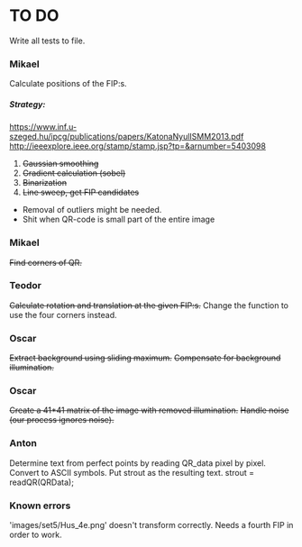 TO DO
=====
Write all tests to file.

### Mikael
Calculate positions of the FIP:s.

##### Strategy:
https://www.inf.u-szeged.hu/ipcg/publications/papers/KatonaNyulISMM2013.pdf
http://ieeexplore.ieee.org/stamp/stamp.jsp?tp=&arnumber=5403098

1. ~~Gaussian smoothing~~
2. ~~Gradient calculation (sobel)~~
3. ~~Binarization~~
4. ~~Line sweep, get FIP candidates~~
 * Removal of outliers might be needed.
 * Shit when QR-code is small part of the entire image

### Mikael
~~Find corners of QR.~~

### Teodor
~~Calculate rotation and translation at the given FIP:s.~~
Change the function to use the four corners instead.

### Oscar
~~Extract background using sliding maximum.~~
~~Compensate for background illumination.~~

### Oscar
~~Create a 41*41 matrix of the image with removed illumination.~~
~~Handle noise (our process ignores noise).~~

### Anton
Determine text from perfect points by reading QR_data pixel by pixel.
Convert to ASCII symbols.
Put strout as the resulting text.
strout = readQR(QRData);

### Known errors
'images/set5/Hus_4e.png' doesn't transform correctly. Needs a fourth FIP in order to work.
